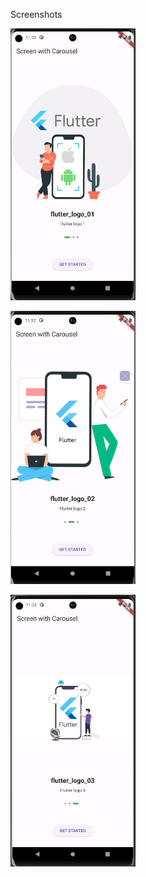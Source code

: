 <p>Screenshots</p>



<p align="left"> <img width="200"  src="https://github.com/bekhzod3224/screen_carousel/blob/main/assets/screenshot_1.jpg?raw=true" /> </p>
<p align="left"> <img width="200" src="https://github.com/bekhzod3224/screen_carousel/blob/main/assets/screenshot_2.jpg?raw=true" /> </p>
<p align="left"> <img width="200" src="https://github.com/bekhzod3224/screen_carousel/blob/main/assets/screenshot_3.jpg?raw=true" /> </p>
